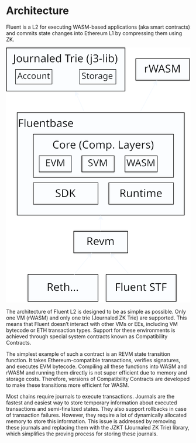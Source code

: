 # Architecture

Fluent is a L2 for executing WASM-based applications (aka smart contracts) and commits state changes into Ethereum L1 by compressing them using ZK.

![Fluent Arch](../images/fluent-arch.svg)

The architecture of Fluent L2 is designed to be as simple as possible. Only one VM (rWASM) and only one trie (Journaled ZK Trie) are supported. This means that Fluent doesn’t interact with other VMs or EEs, including VM bytecode or ETH transaction types. Support for these environments is achieved through special system contracts known as Compatibility Contracts.

The simplest example of such a contract is an REVM state transition function. It takes Ethereum-compatible transactions, verifies signatures, and executes EVM bytecode. Compiling all these functions into WASM and rWASM and running them directly is not super efficient due to memory and storage costs. Therefore, versions of Compatibility Contracts are developed to make these transitions more efficient for WASM.

Most chains require journals to execute transactions. Journals are the fastest and easiest way to store temporary information about executed transactions and semi-finalized states. They also support rollbacks in case of transaction failures. However, they require a lot of dynamically allocated memory to store this information. This issue is addressed by removing these journals and replacing them with the JZKT (Journaled ZK Trie) library, which simplifies the proving process for storing these journals.

